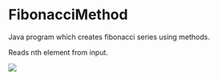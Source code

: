 # FibonacciMethod

Java program which creates fibonacci series using methods.

Reads nth element from input.


![](img/1.png)
